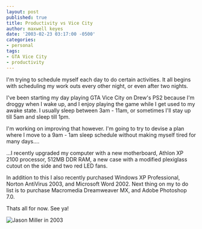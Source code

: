 ```yaml
---
layout: post
published: true
title: Productivity vs Vice City
author: maxwell keyes
date: '2003-02-23 03:17:00 -0500'
categories:
- personal
tags:
- GTA Vice City
- productivity
---
```


I'm trying to schedule myself each day to do certain activities. It all begins with scheduling my work outs every other
night, or even after two nights.

I've been starting my day playing GTA Vice City on Drew's PS2 because I'm droggy when I wake up, and I enjoy playing
the game while I get used to my awake state. I usually sleep between 3am - 11am, or sometimes I'll stay up till 5am
and sleep till 1pm.

I'm working on improving that however. I'm going to try to devise a plan where I move to a 9am - 1am sleep schedule
without making myself tired for many days....

...I recently upgraded my computer with a new motherboard, Athlon XP 2100 processor, 512MB DDR RAM, a new case with a
modified plexiglass cutout on the side and two red LED fans.

In addition to this I also recently purchased Windows XP Professional, Norton AntiVirus 2003, and Microsoft Word 2002.
Next thing on my to do list is to purchase Macromedia Dreamweaver MX, and Adobe Photoshop 7.0.

Thats all for now. See ya!

![Jason Miller in 2003]({{site.assets.url_prefix}}/images/posts/jason-miller-2003.jpg "Jason Miller in 2003")
